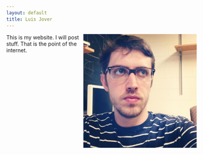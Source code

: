 ```yaml
---
layout: default
title: Luis Jover
---
```


<img src="photo_luis.jpg" width="300" height= "300" style="float:right">


This is my website. I will post stuff. That is the point of the internet.


